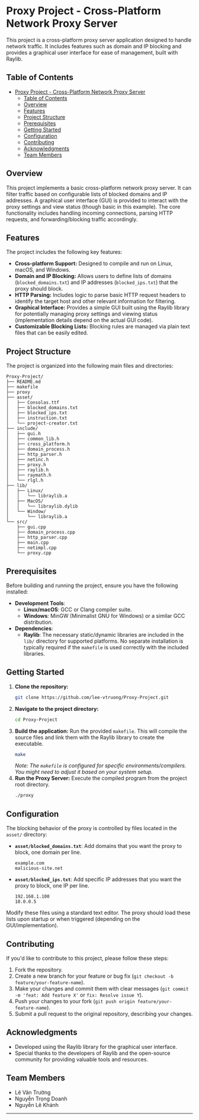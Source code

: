 # Proxy Project - Cross-Platform Network Proxy Server

This project is a cross-platform proxy server application designed to handle network traffic. It includes features such as domain and IP blocking and provides a graphical user interface for ease of management, built with Raylib.

## Table of Contents

- [Proxy Project - Cross-Platform Network Proxy Server](#proxy-project---cross-platform-network-proxy-server)
  - [Table of Contents](#table-of-contents)
  - [Overview](#overview)
  - [Features](#features)
  - [Project Structure](#project-structure)
  - [Prerequisites](#prerequisites)
  - [Getting Started](#getting-started)
  - [Configuration](#configuration)
  - [Contributing](#contributing)
  - [Acknowledgments](#acknowledgments)
  - [Team Members](#team-members)

## Overview

This project implements a basic cross-platform network proxy server. It can filter traffic based on configurable lists of blocked domains and IP addresses. A graphical user interface (GUI) is provided to interact with the proxy settings and view status (though basic in this example). The core functionality includes handling incoming connections, parsing HTTP requests, and forwarding/blocking traffic accordingly.

## Features

The project includes the following key features:

-   **Cross-platform Support:** Designed to compile and run on Linux, macOS, and Windows.
-   **Domain and IP Blocking:** Allows users to define lists of domains (`blocked_domains.txt`) and IP addresses (`blocked_ips.txt`) that the proxy should block.
-   **HTTP Parsing:** Includes logic to parse basic HTTP request headers to identify the target host and other relevant information for filtering.
-   **Graphical Interface:** Provides a simple GUI built using the Raylib library for potentially managing proxy settings and viewing status (implementation details depend on the actual GUI code).
-   **Customizable Blocking Lists:** Blocking rules are managed via plain text files that can be easily edited.

## Project Structure

The project is organized into the following main files and directories:
```
Proxy-Project/
├── README.md
├── makefile
├── proxy
├── asset/
│   ├── Consolas.ttf
│   ├── blocked_domains.txt
│   ├── blocked_ips.txt
│   ├── instruction.txt
│   └── project-creator.txt
├── include/
│   ├── gui.h
│   ├── common_lib.h
│   ├── cross_platform.h
│   ├── domain_process.h
│   ├── http_parser.h
│   ├── netinc.h
│   ├── proxy.h
│   ├── raylib.h
│   ├── raymath.h
│   └── rlgl.h
├── lib/
│   ├── Linux/
│   │   └── libraylib.a
│   ├── MacOS/
│   │   └── libraylib.dylib
│   └── Window/
│       └── libraylib.a
└── src/
    ├── gui.cpp
    ├── domain_process.cpp
    ├── http_parser.cpp
    ├── main.cpp
    ├── netimpl.cpp
    └── proxy.cpp
```
## Prerequisites

Before building and running the project, ensure you have the following installed:

-   **Development Tools**:
    -   **Linux/macOS**: GCC or Clang compiler suite.
    -   **Windows**: MinGW (Minimalist GNU for Windows) or a similar GCC distribution.
-   **Dependencies**:
    -   **Raylib**: The necessary static/dynamic libraries are included in the `lib/` directory for supported platforms. No separate installation is typically required if the `makefile` is used correctly with the included libraries.

## Getting Started

1.  **Clone the repository:**
    ```bash
    git clone https://github.com/lee-vtruong/Proxy-Project.git
    ```
2.  **Navigate to the project directory:**
    ```bash
    cd Proxy-Project
    ```
3.  **Build the application:**
    Run the provided `makefile`. This will compile the source files and link them with the Raylib library to create the executable.
    ```bash
    make
    ```
    *Note: The `makefile` is configured for specific environments/compilers. You might need to adjust it based on your system setup.*
4.  **Run the Proxy Server:**
    Execute the compiled program from the project root directory.
    ```bash
    ./proxy
    ```

## Configuration

The blocking behavior of the proxy is controlled by files located in the `asset/` directory:

-   **`asset/blocked_domains.txt`**: Add domains that you want the proxy to block, one domain per line.
    ```
    example.com
    malicious-site.net
    ```
-   **`asset/blocked_ips.txt`**: Add specific IP addresses that you want the proxy to block, one IP per line.
    ```
    192.168.1.100
    10.0.0.5
    ```
Modify these files using a standard text editor. The proxy should load these lists upon startup or when triggered (depending on the GUI/implementation).

## Contributing

If you'd like to contribute to this project, please follow these steps:

1.  Fork the repository.
2.  Create a new branch for your feature or bug fix (`git checkout -b feature/your-feature-name`).
3.  Make your changes and commit them with clear messages (`git commit -m 'feat: Add feature X'` or `fix: Resolve issue Y`).
4.  Push your changes to your fork (`git push origin feature/your-feature-name`).
5.  Submit a pull request to the original repository, describing your changes.

## Acknowledgments

-   Developed using the Raylib library for the graphical user interface.
-   Special thanks to the developers of Raylib and the open-source community for providing valuable tools and resources.

## Team Members

- Lê Văn Trường
- Nguyễn Trọng Doanh
- Nguyễn Lê Khánh

---
